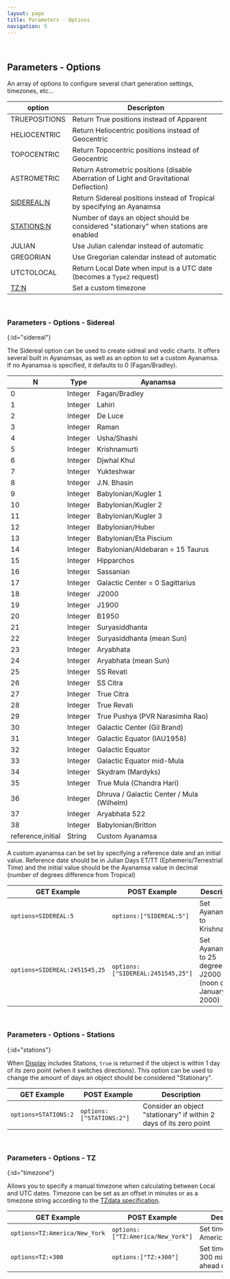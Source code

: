 ```yaml
---
layout: page
title: Parameters - Options
navigation: 5
---
```


<style>
	.inner a {
		color: royalblue;
		font-weight: bold;
	}
	.inner code {
		font-size: 100%;
	}
	.navigation li {
		padding: 5px;
	}
	@media (min-width: 745px) {
		.sidebar {
			width: 30%;
		}
	}
</style>

<script>
	window.onload = function(){
		if (location.hash) {
			let target = location.hash;
			document.querySelector(".content").scroll({top:document.querySelector(target).offsetTop,behavior:"smooth"})
		}
	}
</script>

<br>

## Parameters - Options

An array of options to configure several chart generation settings, timezones, etc...

| option | Descripton |
|---|---|
| TRUEPOSITIONS | Return True positions instead of Apparent |
| HELIOCENTRIC | Return Heliocentric positions instead of Geocentric |
| TOPOCENTRIC | Return Topocentric positions instead of Geocentric |
| ASTROMETRIC | Return Astrometric positions (disable Aberration of Light and Gravitational Deflection) |
| [SIDEREAL:N](#sidereal) | Return Sidereal positions instead of Tropical by specifying an Ayanamsa |
| [STATIONS:N](#stations) | Number of days an object should be considered "stationary" when stations are enabled |
| JULIAN | Use Julian calendar instead of automatic |
| GREGORIAN | Use Gregorian calendar instead of automatic |
| UTCTOLOCAL | Return Local Date when input is a UTC date (becomes a `Type2` request) |
| [TZ:N](#timezone) | Set a custom timezone |

<br>

### Parameters - Options - Sidereal
{:id="sidereal"}

The Sidereal option can be used to create sidreal and vedic charts. It offers several built in Ayanamsas, as well as an option to set a custom Ayanamsa. If no Ayanamsa is specified, it defaults to 0 (Fagan/Bradley).

| N | Type | Ayanamsa |
|---|---|---|
| 0 | Integer | Fagan/Bradley |
| 1 | Integer | Lahiri |
| 2 | Integer | De Luce |
| 3 | Integer | Raman |
| 4 | Integer | Usha/Shashi |
| 5 | Integer | Krishnamurti |
| 6 | Integer | Djwhal Khul |
| 7 | Integer | Yukteshwar |
| 8 | Integer | J.N. Bhasin |
| 9 | Integer | Babylonian/Kugler 1 |
| 10 | Integer | Babylonian/Kugler 2 |
| 11 | Integer | Babylonian/Kugler 3 |
| 12 | Integer | Babylonian/Huber |
| 13 | Integer | Babylonian/Eta Piscium |
| 14 | Integer | Babylonian/Aldebaran = 15 Taurus |
| 15 | Integer | Hipparchos |
| 16 | Integer | Sassanian |
| 17 | Integer | Galactic Center = 0 Sagittarius |
| 18 | Integer | J2000 |
| 19 | Integer | J1900 |
| 20 | Integer | B1950 |
| 21 | Integer | Suryasiddhanta |
| 22 | Integer | Suryasiddhanta (mean Sun) |
| 23 | Integer | Aryabhata |
| 24 | Integer | Aryabhata (mean Sun) |
| 25 | Integer | SS Revati |
| 26 | Integer | SS Citra |
| 27 | Integer | True Citra |
| 28 | Integer | True Revati |
| 29 | Integer | True Pushya (PVR Narasimha Rao) |
| 30 | Integer | Galactic Center (Gil Brand) |
| 31 | Integer | Galactic Equator (IAU1958) |
| 32 | Integer | Galactic Equator |
| 33 | Integer | Galactic Equator mid-Mula |
| 34 | Integer | Skydram (Mardyks) |
| 35 | Integer | True Mula (Chandra Hari) |
| 36 | Integer | Dhruva / Galactic Center / Mula (Wilhelm) |
| 37 | Integer | Aryabhata 522 |
| 38 | Integer | Babylonian/Britton |
| reference,initial | String | Custom Ayanamsa |

A custom ayanamsa can be set by specifying a reference date and an initial value. Reference date should be in Julian Days ET/TT (Ephemeris/Terrestrial Time) and the initial value should be the Ayanamsa value in decimal (number of degrees difference from Tropical)

|GET Example|POST Example|Description|
|---|---|---|
|`options=SIDEREAL:5`|`options:["SIDEREAL:5"]`|Set Ayanamsa to Krishnamurti|
|`options=SIDEREAL:2451545,25`|`options:["SIDEREAL:2451545,25"]`|Set Ayanamsa to 25 degrees at J2000 (noon of January 1st, 2000)|

<br>

### Parameters - Options - Stations
{:id="stations"}

When [Display](/astrologico/param_display.html) includes Stations, `true` is returned if the object is within 1 day of its zero point (when it switches directions). This option can be used to change the amount of days an object should be considered "Stationary".

|GET Example|POST Example|Description|
|---|---|---|
|`options=STATIONS:2`|`options:["STATIONS:2"]`|Consider an object "stationary" if within 2 days of its zero point|

<br>

### Parameters - Options - TZ
{:id="timezone"}

Allows you to specify a manual timezone when calculating between Local and UTC dates. Timezone can be set as an offset in minutes or as a timezone string according to the [TZdata specification](https://en.wikipedia.org/wiki/List_of_tz_database_time_zones).

|GET Example|POST Example|Description|
|---|---|---|
|`options=TZ:America/New_York`|`options:["TZ:America/New_York"]`|Set timezone to America/New_York|
|`options=TZ:+300`|`options:["TZ:+300"]`|Set timezone to 300 minutes ahead of UTC|

<br><br><br>
